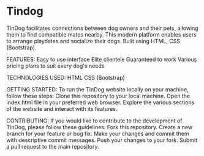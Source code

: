 # Tindog
TinDog facilitates connections between dog owners and their pets, allowing them to find compatible mates nearby. This modern platform enables users to arrange playdates and socialize their dogs. Built using HTML, CSS (Bootstrap).




FEATURES:
Easy to use interface
Elite clientele
Guaranteed to work
Various pricing plans to suit every dog's needs



TECHNOLOGIES USED:
HTML
CSS (Bootstrap)



GETTING STARTED:
To run the TinDog website locally on your machine, follow these steps:
Clone this repository to your local machine.
Open the index.html file in your preferred web browser.
Explore the various sections of the website and interact with its features.



CONTRIBUTING:
If you would like to contribute to the development of TinDog, please follow these guidelines:
Fork this repository.
Create a new branch for your feature or bug fix.
Make your changes and commit them with descriptive commit messages.
Push your changes to your fork.
Submit a pull request to the main repository.
